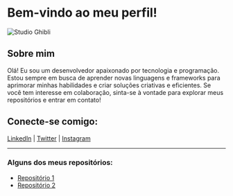 # Bem-vindo ao meu perfil!

![Studio Ghibli](https://upload.wikimedia.org/wikipedia/commons/3/35/Studio_Ghibli_logo.svg)

## Sobre mim

Olá! Eu sou um desenvolvedor apaixonado por tecnologia e programação. Estou sempre em busca de aprender novas linguagens e frameworks para aprimorar minhas habilidades e criar soluções criativas e eficientes. Se você tem interesse em colaboração, sinta-se à vontade para explorar meus repositórios e entrar em contato!

## Conecte-se comigo:
[LinkedIn](https://www.linkedin.com/in/seuperfil) | [Twitter](https://twitter.com/seuperfil) | [Instagram](https://www.instagram.com/seuperfil)

---

### Alguns dos meus repositórios:
- [Repositório 1](https://github.com/seuperfil/repository1)
- [Repositório 2](https://github.com/seuperfil/repository2)
